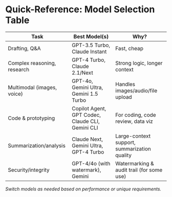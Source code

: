 # Quick-Reference: Model Selection Table

| **Task**                   | **Best Model(s)**                                      | **Why?**                                      |
|----------------------------|-------------------------------------------------------|-----------------------------------------------|
| Drafting, Q&A              | GPT-3.5 Turbo, Claude Instant                        | Fast, cheap                                   |
| Complex reasoning, research| GPT-4 Turbo, Claude 2.1/Next                         | Strong logic, longer context                  |
| Multimodal (images, voice) | GPT-4o, Gemini Ultra, Gemini 1.5 Turbo               | Handles images/audio/file upload              |
| Code & prototyping         | Copilot Agent, GPT Codec, Claude CLI, Gemini CLI      | For coding, code review, data viz             |
| Summarization/analysis     | Claude Next, Gemini Ultra, GPT-4 Turbo                | Large-context support, summarization quality  |
| Security/integrity         | GPT-4/4o (with watermark), Gemini                    | Watermarking & audit trail (for some use)     |

*Switch models as needed based on performance or unique requirements.*
